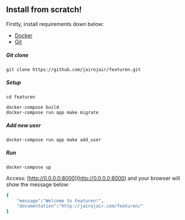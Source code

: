 
## Install from scratch!

Firstly, install requirements down below:

- [Docker](https://www.docker.com/products/docker-desktop)
- [Git](https://git-scm.com) 

##### Git clone

	git clone https://github.com/jairojair/featuren.git

##### Setup

	cd featuren

	docker-compose build
	docker-compose run app make migrate

##### Add new user

	docker-compose run app make add_user

##### Run

	docker-compose up

Access: [http://0.0.0.0:8000](http://0.0.0.0:8000) and your browser will show the message below: 

```bash
{
	"message":"Welcome to Featuren!",
	"documentation":"http://jairojair.com/featuren/"
}
```
